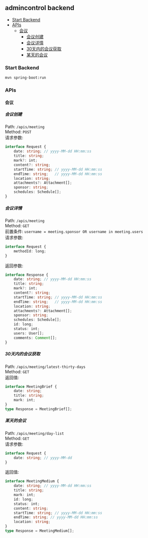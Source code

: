 ## admincontrol backend


<!-- vim-markdown-toc GFM -->

* [Start Backend](#start-backend)
* [APIs](#apis)
    * [会议](#会议)
        * [会议创建](#会议创建)
        * [会议详情](#会议详情)
        * [30天内的会议获取](#30天内的会议获取)
        * [某天的会议](#某天的会议)

<!-- vim-markdown-toc -->

### Start Backend

```bash
mvn spring-boot:run
```

### APIs

#### 会议

##### 会议创建

Path: `/apis/meeting`  
Method: `POST`  
请求参数:
```typescript
interface Request {
    date: string; // yyyy-MM-dd HH:mm:ss
    title: string;
    mark?: int;
    content?: string;
    startTime: string; // yyyy-MM-dd HH:mm:ss
    endTime: string;   // yyyy-MM-dd HH:mm:ss
    location: string;
    attachments?: Attachment[];
    sponsor: string;
    schedules: Schedule[];
}
```

##### 会议详情

Path: `/apis/meeting`  
Method: `GET`  
前置条件: `username = meeting.sponsor OR username in meeting.users`  
请求参数:
```typescript
interface Request {
    methodId: long;
}
```
返回参数:
```typescript
interface Response {
    date: string; // yyyy-MM-dd HH:mm:ss
    title: string;
    mark?: int;
    content?: string;
    startTime: string; // yyyy-MM-dd HH:mm:ss
    endTime: string;   // yyyy-MM-dd HH:mm:ss
    location: string;
    attachments?: Attachment[];
    sponsor: string;
    schedules: Schedule[];
    id: long;
    status: int;
    users: User[];
    comments: Comment[];
}
```

##### 30天内的会议获取

Path: `/apis/meeting/latest-thirty-days`  
Method: `GET`  
返回值:
```typescript
interface MeetingBrief {
    date: string;
    title: string;
    mark: int;
}
type Response = MeetingBrief[];
```

##### 某天的会议

Path: `/apis/meeting/day-list`  
Method: `GET`  
请求参数:
```typescript
interface Request {
    date: string; // yyyy-MM-dd
}
```
返回值:
```typescript
interface MeetingMedium {
    date: string; // yyyy-MM-dd HH:mm:ss
    title: string;
    mark: int;
    id: long;
    status: int;
    content: string;
    startTime: string; // yyyy-MM-dd HH:mm:ss
    endTime: string; // yyyy-MM-dd HH:mm:ss
    location: string;
}
type Response = MeetingMedium[];
```


